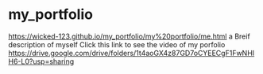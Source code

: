 # my_portfolio
https://wicked-123.github.io/my_portfolio/my%20portfolio/me.html
a Breif description of myself 
Click  this link to see the video of my porfolio 
https://drive.google.com/drive/folders/1t4aoGX4z87GD7oCYEECgF1FwNHIH6-L0?usp=sharing
